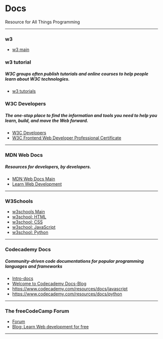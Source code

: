 # Docs
Resource for All Things Programming

--------------------------------------------------------------------------------------------------------------------------------------------------------------------------------
### w3

- <a href="https://www.w3.org/">w3 main</a>

### w3 tutorial
##### W3C groups often publish tutorials and online courses to help people learn about W3C technologies.

- <a href="https://www.w3.org/2002/03/tutorials.html">w3 tutorials</a>

### W3C Developers
##### The one-stop place to find the information and tools you need to help you learn, build, and move the Web forward.

- <a href="https://www.w3.org/developers/">W3C Developers</a>
- <a href="https://www.edx.org/professional-certificate/w3cx-front-end-web-developer">W3C Frontend Web Developer Professional Certificate</a>

--------------------------------------------------------------------------------------------------------------------------------------------------------------------------------
### MDN Web Docs
##### Resources for developers, by developers.

- <a href="https://developer.mozilla.org/en-US/">MDN Web Docs Main</a>
- <a href="https://developer.mozilla.org/en-US/docs/Learn">Learn Web Development</a>

--------------------------------------------------------------------------------------------------------------------------------------------------------------------------------
### W3Schools

- <a href="https://www.w3schools.com/">w3schools Main</a>
- <a href="https://www.w3schools.com/html/">w3school: HTML</a>
- <a href="https://www.w3schools.com/css/default.asp">w3school: CSS</a>
- <a href="https://www.w3schools.com/js/default.asp">w3school: JavaScript</a>
- <a href="https://www.w3schools.com/python/default.asp">w3school: Python</a>

--------------------------------------------------------------------------------------------------------------------------------------------------------------------------------
### Codecademy Docs
##### Community-driven code documentations for popular programming languages and frameworks

- <a href="https://www.codecademy.com/resources/blog/introducing-docs/?utm_campaign=camp~Docs~prod~All~geo~All~aud~General~funn_Awareness~msg~Learn_More~cont~Text~sited~Blog_Post~time~2021Q4~&utm_source=iterable&utm_medium=email">Intro-docs</a>
- <a href="https://www.codecademy.com/resources/docs?utm_source=ccblog&utm_medium=ccblog&utm_campaign=Docs&utm_content=introducing_docs_blog">Welcome to Codecademy Docs-Blog</a>
- https://www.codecademy.com/resources/docs/javascript
- https://www.codecademy.com/resources/docs/python

--------------------------------------------------------------------------------------------------------------------------------------------------------------------------------
### The freeCodeCamp Forum

- <a href="https://forum.freecodecamp.org/">Forum</a>
- <a href="https://www.freecodecamp.org/news/learn-web-development-for-free/">Blog: Learn Web development for free</a>

--------------------------------------------------------------------------------------------------------------------------------------------------------------------------------

